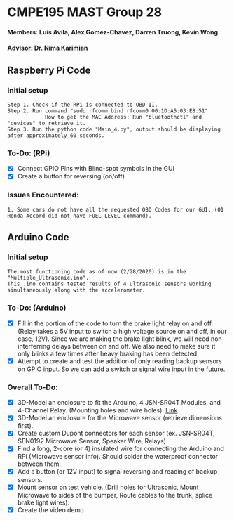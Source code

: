 # CMPE195 MAST Group 28
#### Members: Luis Avila, Alex Gomez-Chavez, Darren Truong, Kevin Wong
#### Advisor: Dr. Nima Karimian
## Raspberry Pi Code
### Initial setup
    Step 1. Check if the RPi is connected to OBD-II.
    Step 2. Run command "sudo rfcomm bind rfcomm0 00:1D:A5:03:E8:51"
                How to get the MAC Address: Run "bluetoothctl" and "devices" to retrieve it.
    Step 3. Run the python code "Main_4.py", output should be displaying after approximately 60 seconds.
    
### To-Do: (RPi)
- [x] Connect GPIO Pins with Blind-spot symbols in the GUI
- [x] Create a button for reversing (on/off)
    
### Issues Encountered: 
    1. Some cars do not have all the requested OBD Codes for our GUI. (01 Honda Accord did not have FUEL_LEVEL command).

## Arduino Code
### Initial setup
    The most functioning code as of now (2/28/2020) is in the "Multiple_Ultrasonic.ino".
    This .ino contains tested results of 4 ultrasonic sensors working simultaneously along with the accelerometer.
    
### To-Do: (Arduino)
- [x] Fill in the portion of the code to turn the brake light relay on and off. (Relay takes a 5V input to switch a high voltage source on and off, in our case, 12V). Since we are making the brake light blink, we will need non-interferring delays between on and off. We also need to make sure it only blinks a few times after heavy braking has been detected.
- [x] Attempt to create and test the addition of only reading backup sensors on GPIO input. So we can add a switch or signal wire input in the future.

### Overall To-Do:
- [x] 3D-Model an enclosure to fit the Arduino, 4 JSN-SR04T Modules, and 4-Channel Relay. (Mounting holes and wire holes). [Link](https://am22.mediaite.com/tms/cnt/uploads/2020/01/babyyoda.jpg)
- [x] 3D-Model an enclosure for the Microwave sensor (retrieve dimensions first).
- [x] Create custom Dupont connectors for each sensor (ex. JSN-SR04T, SEN0192 Microwave Sensor, Speaker Wire, Relays).
- [x] Find a long, 2-core (or 4) insulated wire for connecting the Arduino and RPi (Microwave sensor info). Should solder the waterproof connector between them. 
- [x] Add a button (or 12V input) to signal reversing and reading of backup sensors.
- [x] Mount sensor on test vehicle. (Drill holes for Ultrasonic, Mount Microwave to sides of the bumper, Route cables to the trunk, splice brake light wires).
- [x] Create the video demo.

